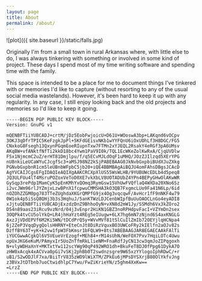 ```yaml
---
layout: page
title: About
permalink: /about/
---
```


![plot]({{ site.baseurl }}/static/falls.jpg)

Originally I'm from a small town in rural Arkansas where, with little else to do, I was always tinkering with something or involved in some kind of project. These days I spend most of my time writing software and spending time with the family.

This space is intended to be a place for me to document things I've tinkered with or memories I'd like to capture (without resorting to any of the usual social media wastelands). However, it's been hard to keep it up with any regularity. In any case, I still enjoy looking back and the old projects and memories so I'd like to keep it going.

    -----BEGIN PGP PUBLIC KEY BLOCK-----
    Version: GnuPG v1
    
    mQENBFTiiYUBCADJ+crtM/jDz5EobFwjoicU+D61U+WOoswA3bp+LAKqnd6vOCpv
    3OKJ3qDfrTPIC5KeFzgkJpPl+5KFdGEisvNKb1wYYFQnU6iOxUOhLf3H8DGC/FG5
    CNxkoG8Fsegh13QxynPGqmEoeRIupnTxw7FTMn2xYJEQL2RsakY4eRGf3pA6UMsv
    AKqBW+vfANktfNfTi2kkD18bc4Ywm1PaV9I0k/TQL1EcWKeZolKwRxA/CjqUVDlw
    FSx1NjmcmC2uZ/erHT81Dmjlpu/f/q5ECvMJLdOqF1uMHQ/JOzZJIlzqd5XErYPG
    nU8nkiLeUCaWYuCJcgfSc3+aMSJ98NZ2kSjPABEBAAG0JkNvbGxpbiBUdXJuZXkg
    PGNvbGxpbnR1cm5leUBnbWFpbC5jb20+iQE4BBMBAgAiBQJU4omFAhsDBgsJCAcD
    AgYVCAIJCgsEFgIDAQIeAQIXgAAKCRCXpXlUS55WsWLHB/9YUBUWcEDLb4d5peq8
    JQ3ULFUu4lT4MsruPOZoxVeToD0XE7vkXbLV8UOTADUbZ4YPn4BEPyGHwOlAKwWR
    GySqp3rePdp1MamCyK5pEnKMhYxQOmq3RymGsw15VhUwFVQflaQ4WXDa20XNo6Sz
    i2vcJWm96rlJYZmjxLzwBPnX1fcpwuCMMSHA3kO3QB7FxgmcLUo9Fa41N6Lp/6id
    nOZOhZZGM0pg783TTeZUghdaXKGrQMPfG9jx4Og3vqcqwF/AvHcr1fF9nNKF4w79
    0W1ok4p5iSsQ8QHj3b3s3HqhuJ/5anKTWzLDJCenbWIpfBuUuOAOCLnGo4eyADI8
    xJjtuQENBFTiiYUBCADjExzdzDnZ9BhhoOyN+vXN8d2mW1Jy/SSMdh6Vx3kZOro2
    D54n89aas23iRcu9vzNrd/04j3vEnpr2HiKN1GBZ3noRPHdpvFacI+VZYmDn2sex
    3OQPk4tvCU5olYkQ+LR4jhHaYzt4REg5eIUugw+6LX7hg6mN7zNjnd6S4axKNGLG
    AxzJjVDdEPVf6M2Ki5WN/tDCdPrQ5y+WVvMVf81tSlCuIlZmIb72OEYjlqHCNpa4
    6j2ZeP3VqqDygQolsHHRNY+EteCnJt8DiRzVquxBO3UWCoFRy2kIElfn2aOJv82s
    DzffBY63T+yK+k2vw1fpW3FbKmsr1bFQLW9+8ts7ABEBAAGJAR8EGAECAAkFAlTi
    iYUCGwwACgkQl6V5VEueVrEzogf+MEh84+rM14sUhN/WeFOX7Pxv7HqiLOTc4Uwu
    opUxJKG6eKuM/PAmyxIr5UoZnTfmRkLlieNM+FnaRdfJyCN13cw3qmJoZIPqgoxh
    N+vlyWDHaXnY+MKTxtYw112scYWg90qP492WRO1dh+BkuFeT8DJ0fPpg61DykA7O
    zHW0xAcqk4xACVva0pGi7vSKj2phBb0T2swdnzsgre9W65xzYYlogoIphRDwC/+r
    uB1/S2wODJlF7xa/BiiTrV835zWO9lWiXTM/ZPkEu6jMPsDYSXrjB80OlYkfvJng
    z3BVxJtDTbnb7uoCtwidhlpC7Ywu/FwZiKrieYN/z5ghm4XxKw==
    =LrzZ
    -----END PGP PUBLIC KEY BLOCK-----
